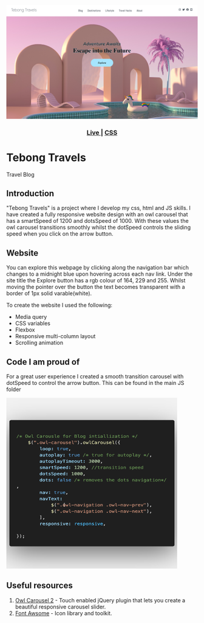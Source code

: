 <img width="1280" alt="Screenshot Landing page" src="./Landingpg.png">

<div align="center">
  <h3>
    <a href="https://osaze-ai.github.io/travel-blog/" color="white">
      Live
    </a>
    <span> | </span>
    <a href="https://github.com/Osaze-ai/travel-blog/blob/main/styles.css">
      CSS
    </a>
    </div>





# Tebong Travels 

Travel Blog 

## Introduction

"Tebong Travels" is a project where I develop my css, html and JS skills. I have created a fully responsive website design with an owl carousel that has a smartSpeed of 1200 and dotsSpeed of 1000. With these values the owl carousel transitions smoothly whilst the dotSpeed controls the sliding speed when you click on the arrow button. 

## Website

You can explore this webpage by clicking along the navigation bar which changes to a midnight blue upon hovering across each nav link. Under the site title the Explore button has a rgb colour of 164, 229 and 255. Whilst moving the pointer over the button the text becomes transparent with a border of 1px solid varable(white). 

To create the website I used the following:

- Media query
- CSS variables
- Flexbox
- Responsive multi-column layout
- Scrolling animation



## Code I am proud of

For a great user experience I created a smooth transition carousel with dotSpeed to control the arrow button. This can be found in the main JS folder <link rel="JS" href="./main.js" />

<img height="450" width="450" alt="code preview" src="owl carousle JS.png" >



## Useful resources

1. <a href="https://owlcarousel2.github.io/OwlCarousel2/">Owl Carousel 2</a> - Touch enabled jQuery plugin that lets you create a beautiful responsive carousel slider.
2. <a href="https://fontawesome.com/">Font Awsome</a> - Icon library and toolkit. 

